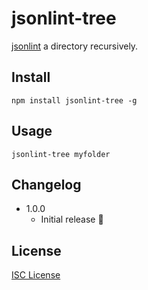 # jsonlint-tree

[jsonlint](https://www.npmjs.com/package/jsonlint) a directory recursively.

## Install

    npm install jsonlint-tree -g

## Usage

    jsonlint-tree myfolder

## Changelog

* 1.0.0 
    * Initial release :tada:

## License

[ISC License](http://opensource.org/licenses/ISC)
